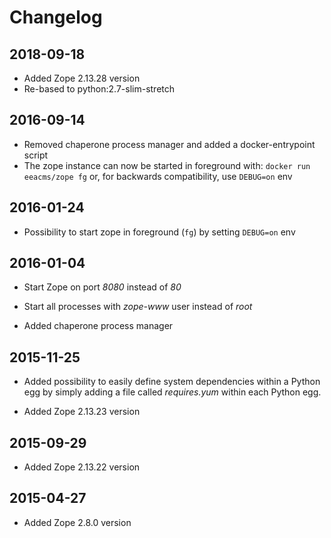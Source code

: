 # Changelog

## 2018-09-18

- Added Zope 2.13.28 version
- Re-based to python:2.7-slim-stretch

## 2016-09-14

- Removed chaperone process manager and added a docker-entrypoint script
- The zope instance can now be started in foreground with: `docker run eeacms/zope fg` or,
  for backwards compatibility, use `DEBUG=on` env

## 2016-01-24

- Possibility to start zope in foreground (`fg`) by setting `DEBUG=on` env

## 2016-01-04

- Start Zope on port *8080* instead of *80*

- Start all processes with *zope-www* user instead of *root*

- Added chaperone process manager


## 2015-11-25

- Added possibility to easily define system dependencies within a Python egg
  by simply adding a file called *requires.yum* within each Python egg.

- Added Zope 2.13.23 version

## 2015-09-29

- Added Zope 2.13.22 version

## 2015-04-27

- Added Zope 2.8.0 version
